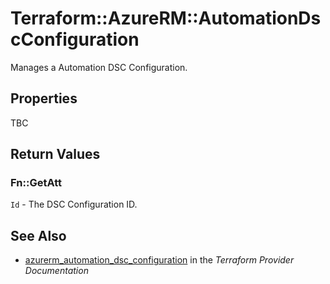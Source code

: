 # Terraform::AzureRM::AutomationDscConfiguration

Manages a Automation DSC Configuration.

## Properties

TBC

## Return Values

### Fn::GetAtt

`Id` - The DSC Configuration ID.

## See Also

* [azurerm_automation_dsc_configuration](https://www.terraform.io/docs/providers/azurerm/r/automation_dsc_configuration.html) in the _Terraform Provider Documentation_
